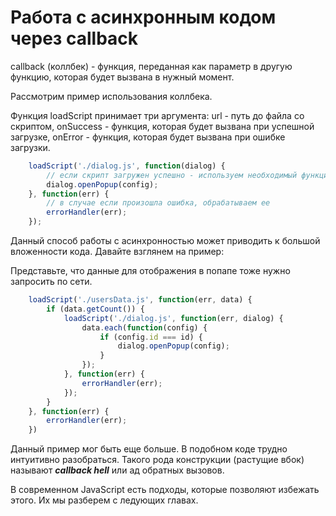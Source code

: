 # Работа с асинхронным кодом через callback

callback (коллбек) - функция, переданная как параметр в другую функцию, которая будет вызвана в нужный момент.

Рассмотрим пример использования коллбека.  

Функция loadScript принимает три аргумента: url - путь до файла со скриптом, onSuccess - функция, которая будет вызвана при успешной загрузке, onError - функция, которая будет вызвана при ошибке загрузки.

```javascript
    loadScript('./dialog.js', function(dialog) {
        // если скрипт загружен успешно - используем необходимый функционал скрипта
        dialog.openPopup(config);
    }, function(err) {
        // в случае если произошла ошибка, обрабатываем ее
        errorHandler(err);
    });
```

Данный способ работы с асинхронностью может приводить к большой вложенности кода. Давайте взглянем на пример:

Представьте, что данные для отображения в попапе тоже нужно запросить по сети.

```javascript
    loadScript('./usersData.js', function(err, data) {
        if (data.getCount()) {
            loadScript('./dialog.js', function(err, dialog) {
                data.each(function(config) {
                    if (config.id === id) {
                        dialog.openPopup(config);
                    }
                });
            }, function(err) {
                errorHandler(err);
            });
        }
    }, function(err) {
        errorHandler(err);
    })
```

Данный пример мог быть еще больше. В подобном коде трудно интуитивно разобраться. Такого рода конструкции (растущие вбок) называют ***callback hell*** или ад обратных вызовов.

В современном JavaScript есть подходы, которые позволяют избежать этого. Их мы разберем с ледующих главах.